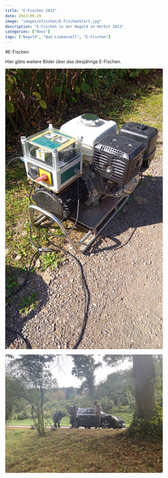 ```yaml
---
title: "E-Fischen 2023"
date: 2023-09-29
image: "images/efischen/E-FischenStart.jpg"
description: "E-Fischen in der Nagold im Herbst 2023"
categories: ["News"]
tags: ["Nagold", "Bad Liebenzell", "E-Fischen"]
---
```


#E-Fischen

Hier gibts weitere Bilder über das diesjährige E-Fischen.

![E-Fischen](/images/efischen/E-Fischen0.jpg)

![E-Fischen](/images/efischen/E-Fischen1.jpg)




